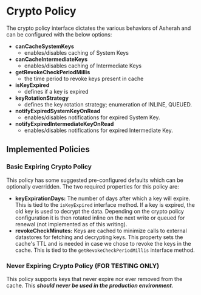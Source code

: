 # Crypto Policy

The crypto policy interface dictates the various behaviors of Asherah and can be configured with the below options:

* **canCacheSystemKeys**
  * enables/disables caching of System Keys
* **canCacheIntermediateKeys**
  * enables/disables caching of Intermediate Keys
* **getRevokeCheckPeriodMillis**
  * the time period to revoke keys present in cache
* **isKeyExpired**
  * defines if a key is expired
* **keyRotationStrategy**
  * defines the key rotation strategy; enumeration of INLINE, QUEUED.
* **notifyExpiredSystemKeyOnRead**
  * enables/disables notifications for expired System Key.
* **notifyExpiredIntermediateKeyOnRead**
  * enables/disables notifications for expired Intermediate Key.

## Implemented Policies

### Basic Expiring Crypto Policy
This policy has some suggested pre-configured defaults which can be optionally overridden. The two required properties for this policy are:

* **keyExpirationDays:** The number of days after which a key will expire. This is tied to the `isKeyExpired` interface method. If a key is expired, the old key is used to decrypt the data. Depending on the crypto policy configuration it is then rotated inline on the next write or queued for renewal (not implemented as of this writing).
* **revokeCheckMinutes:** Keys are cached to minimize calls to external datastores for fetching and decrypting keys. This property sets the cache's TTL and is needed in case we chose to revoke the keys in the cache. This is tied to the `getRevokeCheckPeriodMillis` interface method.

### Never Expiring Crypto Policy (FOR TESTING ONLY)
This policy supports keys that never expire nor ever removed from the cache. This ***should never be used in the production environment***.
